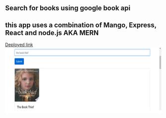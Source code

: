 ## Search for books using google book api 

## this app uses a combination of Mango, Express, React and node.js AKA MERN 

<a href="https://esotericg.herokuapp.com/">Deployed link</a>
<img src="client/src/assets/googleBookSearchPic.jpg">
